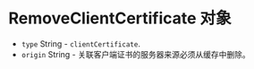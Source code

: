 # RemoveClientCertificate 对象

* `type` String - `clientCertificate`.
* `origin` String - 关联客户端证书的服务器来源必须从缓存中删除。
